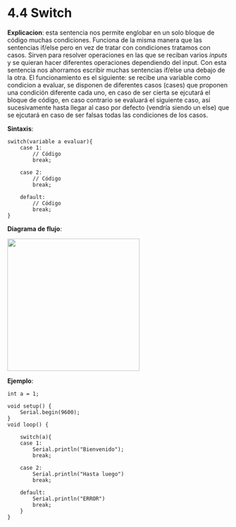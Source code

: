 # **4.4 Switch**

**Explicacion**: esta sentencia nos permite englobar en un solo bloque de código muchas condiciones. Funciona de la misma manera que las sentencias if/else pero en vez de tratar con condiciones tratamos con casos. Sirven para resolver operaciones en las que se reciban varios *inputs* y se quieran hacer diferentes operaciones dependiendo del input. Con esta sentencia nos ahorramos escribir muchas sentencias if/else una debajo de la otra. El funcionamiento es el siguiente: se recibe una variable como condicion a evaluar, se disponen de diferentes casos (cases) que proponen una condición diferente cada uno, en caso de ser cierta se ejcutará el bloque de código, en caso contrario se evaluará el siguiente caso, así sucesivamente hasta llegar al caso por defecto (vendría siendo un else) que se ejcutará en caso de ser falsas todas las condiciones de los casos.

**Sintaxis**: 
```arduino
switch(variable a evaluar){
    case 1:
        // Código
        break;

    case 2:
        // Código
        break;

    default:
        // Código
        break;
}
```

**Diagrama de flujo**:

<img src="https://i.imgur.com/1AIdBNl.jpeg" width="300">

**Ejemplo**: 
```arduino
int a = 1;

void setup() { 
    Serial.begin(9600);
}
void loop() {
    
    switch(a){
    case 1:
        Serial.println("Bienvenido");
        break;

    case 2:
        Serial.println("Hasta luego")
        break;

    default:
        Serial.println("ERROR")
        break;
    }
}
```
